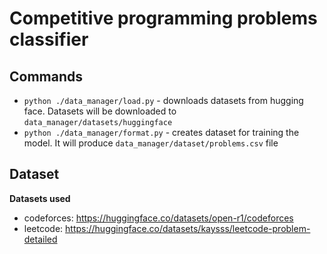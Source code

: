 # Competitive programming problems classifier

## Commands
- `python ./data_manager/load.py` - downloads datasets from hugging face. Datasets will be downloaded to `data_manager/datasets/huggingface`
- `python ./data_manager/format.py` - creates dataset for training the model. It will produce `data_manager/dataset/problems.csv` file

## Dataset

**Datasets used**
- codeforces: https://huggingface.co/datasets/open-r1/codeforces
- leetcode: https://huggingface.co/datasets/kaysss/leetcode-problem-detailed
